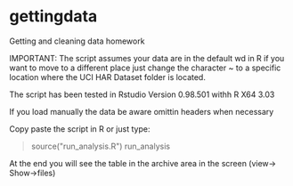 gettingdata
===========

Getting and cleaning data homework

IMPORTANT: 
The script assumes your data are in the default wd in R if you want to move to a different place 
just change the character ~ to a specific location where the UCI HAR Dataset folder is located.

The script has been tested in Rstudio Version 0.98.501  withh R X64 3.03

If you load manually the data be aware omittin headers when necessary 

Copy paste the script in R or just type:
> source("run_analysis.R")
> run_analysis

At the end you will see the table in the archive area in the screen (view-> Show->files)
